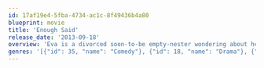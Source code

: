 ```yaml
---
id: 17af19e4-5fba-4734-ac1c-8f49436b4a80
blueprint: movie
title: 'Enough Said'
release_date: '2013-09-18'
overview: 'Eva is a divorced soon-to-be empty-nester wondering about her next act. Then she meets Marianne, the embodiment of her perfect self. Armed with a restored outlook on being middle-aged and single, Eva decides to take a chance on her new love interest Albert — a sweet, funny and like-minded man. But things get complicated when Eva discovers that Albert is in fact the dreaded ex–husband of Marianne...'
genres: '[{"id": 35, "name": "Comedy"}, {"id": 18, "name": "Drama"}, {"id": 10749, "name": "Romance"}]'
---
```

